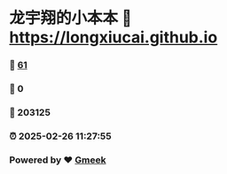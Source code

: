 # 龙宇翔的小本本 :link: https://longxiucai.github.io 
### :page_facing_up: [61](https://longxiucai.github.io/tag.html) 
### :speech_balloon: 0 
### :hibiscus: 203125 
### :alarm_clock: 2025-02-26 11:27:55 
### Powered by :heart: [Gmeek](https://github.com/Meekdai/Gmeek)
